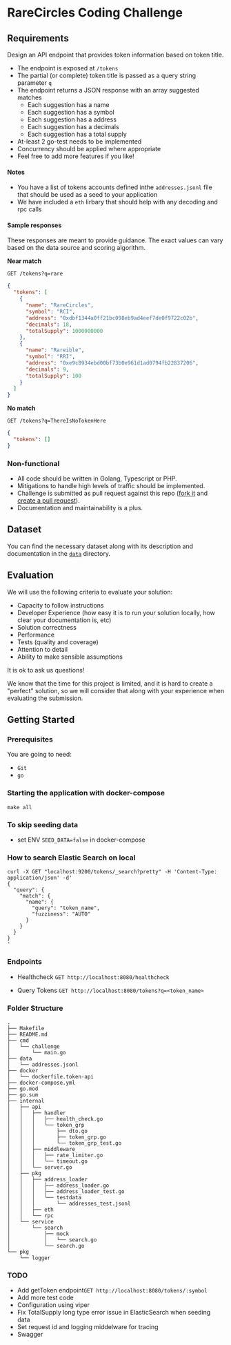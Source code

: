 # RareCircles Coding Challenge

## Requirements

Design an API endpoint that provides token information based on token title.

- The endpoint is exposed at `/tokens`
- The partial (or complete) token title is passed as a query string parameter `q`
- The endpoint returns a JSON response with an array suggested matches
  - Each suggestion has a name
  - Each suggestion has a symbol
  - Each suggestion has a address
  - Each suggestion has a decimals
  - Each suggestion has a total supply
- At-least 2 go-test needs to be implemented
- Concurrency should be applied where appropriate
- Feel free to add more features if you like!

#### Notes

- You have a list of tokens accounts defined inthe `addresses.jsonl` file that should be used as a seed to your application
- We have included a `eth` lirbary that should help with any decoding and rpc calls

#### Sample responses

These responses are meant to provide guidance. The exact values can vary based on the data source and scoring algorithm.

**Near match**

    GET /tokens?q=rare

```json
{
  "tokens": [
    {
      "name": "RareCircles",
      "symbol": "RCI",
      "address": "0xdbf1344a0ff21bc098eb9ad4eef7de0f9722c02b",
      "decimals": 18,
      "totalSupply": 1000000000
    },
    {
      "name": "Rareible",
      "symbol": "RRI",
      "address": "0xe9c8934ebd00bf73b0e961d1ad0794fb22837206",
      "decimals": 9,
      "totalSupply": 100
    }
  ]
}
```

**No match**

    GET /tokens?q=ThereIsNoTokenHere

```json
{
  "tokens": []
}
```

### Non-functional

- All code should be written in Golang, Typescript or PHP.
- Mitigations to handle high levels of traffic should be implemented.
- Challenge is submitted as pull request against this repo ([fork it](https://help.github.com/articles/fork-a-repo/) and [create a pull request](https://help.github.com/articles/creating-a-pull-request-from-a-fork/)).
- Documentation and maintainability is a plus.

## Dataset

You can find the necessary dataset along with its description and documentation in the [`data`](data/) directory.

## Evaluation

We will use the following criteria to evaluate your solution:

- Capacity to follow instructions
- Developer Experience (how easy it is to run your solution locally, how clear your documentation is, etc)
- Solution correctness
- Performance
- Tests (quality and coverage)
- Attention to detail
- Ability to make sensible assumptions

It is ok to ask us questions!

We know that the time for this project is limited, and it is hard to create a "perfect" solution, so we will consider that along with your experience when evaluating the submission.

## Getting Started

### Prerequisites

You are going to need:

- `Git`
- `go`

### Starting the application with docker-compose

```
make all
```

### To skip seeding data

- set ENV `SEED_DATA=false` in docker-compose

### How to search Elastic Search on local

```
curl -X GET "localhost:9200/tokens/_search?pretty" -H 'Content-Type: application/json' -d'
{
  "query": {
    "match": {
      "name": {
        "query": "token_name",
        "fuzziness": "AUTO"
      }
    }
  }
}
'
```

### Endpoints

- Healthcheck
  `GET http://localhost:8080/healthcheck`

- Query Tokens
  `GET http://localhost:8080/tokens?q=<token_name>`

### Folder Structure

```
.
├── Makefile
├── README.md
├── cmd
│   └── challenge
│       └── main.go
├── data
│   └── addresses.jsonl
├── docker
│   └── dockerfile.token-api
├── docker-compose.yml
├── go.mod
├── go.sum
├── internal
│   ├── api
│   │   ├── handler
│   │   │   ├── health_check.go
│   │   │   └── token_grp
│   │   │       ├── dto.go
│   │   │       ├── token_grp.go
│   │   │       └── token_grp_test.go
│   │   ├── middleware
│   │   │   ├── rate_limiter.go
│   │   │   └── timeout.go
│   │   └── server.go
│   ├── pkg
│   │   ├── address_loader
│   │   │   ├── address_loader.go
│   │   │   ├── address_loader_test.go
│   │   │   └── testdata
│   │   │       └── addresses_test.jsonl
│   │   ├── eth
│   │   └── rpc
│   └── service
│       └── search
│           ├── mock
│           │   └── search.go
│           └── search.go
└── pkg
    └── logger
```

### TODO

- Add getToken endpoint`GET http://localhost:8080/tokens/:symbol`
- Add more test code
- Configuration using viper
- Fix TotalSupply long type error issue in ElasticSearch when seeding data
- Set request id and logging middelware for tracing
- Swagger
